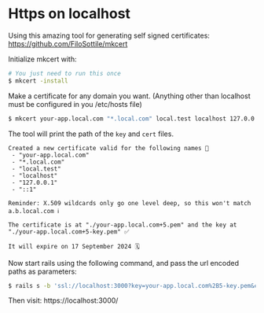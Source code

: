 # Https on localhost

Using this amazing tool for generating self signed certificates: https://github.com/FiloSottile/mkcert

Initialize mkcert with:

```bash
# You just need to run this once
$ mkcert -install
```

Make a certificate for any domain you want. (Anything other than localhost must be configured in you /etc/hosts file)

```bash
$ mkcert your-app.local.com "*.local.com" local.test localhost 127.0.0.1 ::1
```

The tool will print the path of the `key` and `cert` files.

```
Created a new certificate valid for the following names 📜
 - "your-app.local.com"
 - "*.local.com"
 - "local.test"
 - "localhost"
 - "127.0.0.1"
 - "::1"

Reminder: X.509 wildcards only go one level deep, so this won't match a.b.local.com ℹ️

The certificate is at "./your-app.local.com+5.pem" and the key at "./your-app.local.com+5-key.pem" ✅

It will expire on 17 September 2024 🗓
```

Now start rails using the following command, and pass the url encoded paths as parameters:

```bash
$ rails s -b 'ssl://localhost:3000?key=your-app.local.com%2B5-key.pem&cert=your-app.local.com%2B5.pem'
```

Then visit: https://localhost:3000/
